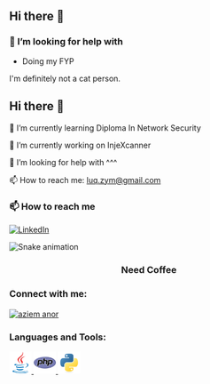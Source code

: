 
## Hi there 👋

### 🤔 I’m looking for help with

- Doing my FYP



I'm definitely not a cat person.
## Hi there 👋
🌱 I’m currently learning Diploma In Network Security

🔭 I’m currently working on InjeXcanner

🤔 I’m looking for help with ^^^

📫 How to reach me: luq.zym@gmail.com
### 📫 How to reach me

<div display="flex">
  <a href="https://www.linkedin.com/in/https://aziem-anor-0b0993323//">
    <img src="https://img.shields.io/badge/linkedin-%230077B5.svg?style=for-the-badge&logo=linkedin&logoColor=white" alt="LinkedIn"/>
  </a>
</div>


![Snake animation](https://github.com/L-Azymm/L-Azymm/blob/output/github-contribution-grid-snake.svg)

###
<h3 align="center">Need Coffee</h3>

<h3 align="left">Connect with me:</h3>
<p align="left">
<a href="https://linkedin.com/in/aziem anor" target="blank"><img align="center" src="https://raw.githubusercontent.com/rahuldkjain/github-profile-readme-generator/master/src/images/icons/Social/linked-in-alt.svg" alt="aziem anor" height="30" width="40" /></a>
</p>

<h3 align="left">Languages and Tools:</h3>
<p align="left"> <a href="https://www.java.com" target="_blank" rel="noreferrer"> <img src="https://raw.githubusercontent.com/devicons/devicon/master/icons/java/java-original.svg" alt="java" width="40" height="40"/> </a> <a href="https://www.php.net" target="_blank" rel="noreferrer"> <img src="https://raw.githubusercontent.com/devicons/devicon/master/icons/php/php-original.svg" alt="php" width="40" height="40"/> </a> <a href="https://www.python.org" target="_blank" rel="noreferrer"> <img src="https://raw.githubusercontent.com/devicons/devicon/master/icons/python/python-original.svg" alt="python" width="40" height="40"/> </a> </p>

<!--
**L-Azymm/L-Azymm** is a ✨ _special_ ✨ repository because its `README.md` (this file) appears on your GitHub profile.

Here are some ideas to get you started:

- 🔭 I’m currently working on ...
- 🌱 I’m currently learning Network Security
- 👯 I’m looking to collaborate on ...
- 🤔 I’m looking for help with ...
- 💬 Ask me about ...
- 📫 How to reach me: ...
- 😄 Pronouns: ...
- ⚡ Fun fact: ...
-->
